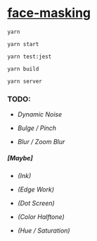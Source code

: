 # [face-masking](http://54.93.165.244/experiments/face-masking/) #

`yarn`

`yarn start`

`yarn test:jest`

`yarn build`

`yarn server`

### TODO: ###

- *Dynamic Noise*

- *Bulge / Pinch*

- *Blur / Zoom Blur*

##### [Maybe] #####

- *(Ink)*

- *(Edge Work)*

- *(Dot Screen)*

- *(Color Halftone)*

- *(Hue / Saturation)*
